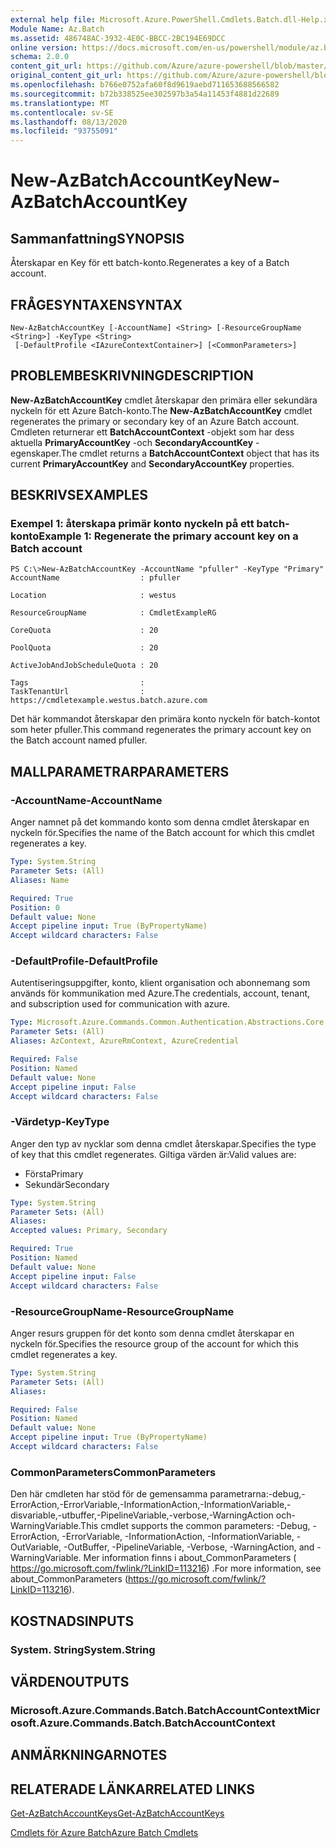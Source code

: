 ```yaml
---
external help file: Microsoft.Azure.PowerShell.Cmdlets.Batch.dll-Help.xml
Module Name: Az.Batch
ms.assetid: 486748AC-3932-4E0C-BBCC-2BC194E69DCC
online version: https://docs.microsoft.com/en-us/powershell/module/az.batch/new-azbatchaccountkey
schema: 2.0.0
content_git_url: https://github.com/Azure/azure-powershell/blob/master/src/Batch/Batch/help/New-AzBatchAccountKey.md
original_content_git_url: https://github.com/Azure/azure-powershell/blob/master/src/Batch/Batch/help/New-AzBatchAccountKey.md
ms.openlocfilehash: b766e0752afa60f8d9619aebd711653688566582
ms.sourcegitcommit: b72b338525ee302597b3a54a11453f4881d22689
ms.translationtype: MT
ms.contentlocale: sv-SE
ms.lasthandoff: 08/13/2020
ms.locfileid: "93755091"
---
```

# <span data-ttu-id="86b0f-101">New-AzBatchAccountKey</span><span class="sxs-lookup"><span data-stu-id="86b0f-101">New-AzBatchAccountKey</span></span>

## <span data-ttu-id="86b0f-102">Sammanfattning</span><span class="sxs-lookup"><span data-stu-id="86b0f-102">SYNOPSIS</span></span>
<span data-ttu-id="86b0f-103">Återskapar en Key för ett batch-konto.</span><span class="sxs-lookup"><span data-stu-id="86b0f-103">Regenerates a key of a Batch account.</span></span>

## <span data-ttu-id="86b0f-104">FRÅGESYNTAXEN</span><span class="sxs-lookup"><span data-stu-id="86b0f-104">SYNTAX</span></span>

```
New-AzBatchAccountKey [-AccountName] <String> [-ResourceGroupName <String>] -KeyType <String>
 [-DefaultProfile <IAzureContextContainer>] [<CommonParameters>]
```

## <span data-ttu-id="86b0f-105">PROBLEMBESKRIVNING</span><span class="sxs-lookup"><span data-stu-id="86b0f-105">DESCRIPTION</span></span>
<span data-ttu-id="86b0f-106">**New-AzBatchAccountKey** cmdlet återskapar den primära eller sekundära nyckeln för ett Azure Batch-konto.</span><span class="sxs-lookup"><span data-stu-id="86b0f-106">The **New-AzBatchAccountKey** cmdlet regenerates the primary or secondary key of an Azure Batch account.</span></span>
<span data-ttu-id="86b0f-107">Cmdleten returnerar ett **BatchAccountContext** -objekt som har dess aktuella **PrimaryAccountKey** -och **SecondaryAccountKey** -egenskaper.</span><span class="sxs-lookup"><span data-stu-id="86b0f-107">The cmdlet returns a **BatchAccountContext** object that has its current **PrimaryAccountKey** and **SecondaryAccountKey** properties.</span></span>

## <span data-ttu-id="86b0f-108">BESKRIVS</span><span class="sxs-lookup"><span data-stu-id="86b0f-108">EXAMPLES</span></span>

### <span data-ttu-id="86b0f-109">Exempel 1: återskapa primär konto nyckeln på ett batch-konto</span><span class="sxs-lookup"><span data-stu-id="86b0f-109">Example 1: Regenerate the primary account key on a Batch account</span></span>
```
PS C:\>New-AzBatchAccountKey -AccountName "pfuller" -KeyType "Primary"
AccountName                  : pfuller

Location                     : westus

ResourceGroupName            : CmdletExampleRG

CoreQuota                    : 20

PoolQuota                    : 20

ActiveJobAndJobScheduleQuota : 20

Tags                         : 
TaskTenantUrl                : https://cmdletexample.westus.batch.azure.com
```

<span data-ttu-id="86b0f-110">Det här kommandot återskapar den primära konto nyckeln för batch-kontot som heter pfuller.</span><span class="sxs-lookup"><span data-stu-id="86b0f-110">This command regenerates the primary account key on the Batch account named pfuller.</span></span>

## <span data-ttu-id="86b0f-111">MALLPARAMETRAR</span><span class="sxs-lookup"><span data-stu-id="86b0f-111">PARAMETERS</span></span>

### <span data-ttu-id="86b0f-112">-AccountName</span><span class="sxs-lookup"><span data-stu-id="86b0f-112">-AccountName</span></span>
<span data-ttu-id="86b0f-113">Anger namnet på det kommando konto som denna cmdlet återskapar en nyckeln för.</span><span class="sxs-lookup"><span data-stu-id="86b0f-113">Specifies the name of the Batch account for which this cmdlet regenerates a key.</span></span>

```yaml
Type: System.String
Parameter Sets: (All)
Aliases: Name

Required: True
Position: 0
Default value: None
Accept pipeline input: True (ByPropertyName)
Accept wildcard characters: False
```

### <span data-ttu-id="86b0f-114">-DefaultProfile</span><span class="sxs-lookup"><span data-stu-id="86b0f-114">-DefaultProfile</span></span>
<span data-ttu-id="86b0f-115">Autentiseringsuppgifter, konto, klient organisation och abonnemang som används för kommunikation med Azure.</span><span class="sxs-lookup"><span data-stu-id="86b0f-115">The credentials, account, tenant, and subscription used for communication with azure.</span></span>

```yaml
Type: Microsoft.Azure.Commands.Common.Authentication.Abstractions.Core.IAzureContextContainer
Parameter Sets: (All)
Aliases: AzContext, AzureRmContext, AzureCredential

Required: False
Position: Named
Default value: None
Accept pipeline input: False
Accept wildcard characters: False
```

### <span data-ttu-id="86b0f-116">-Värdetyp</span><span class="sxs-lookup"><span data-stu-id="86b0f-116">-KeyType</span></span>
<span data-ttu-id="86b0f-117">Anger den typ av nycklar som denna cmdlet återskapar.</span><span class="sxs-lookup"><span data-stu-id="86b0f-117">Specifies the type of key that this cmdlet regenerates.</span></span>
<span data-ttu-id="86b0f-118">Giltiga värden är:</span><span class="sxs-lookup"><span data-stu-id="86b0f-118">Valid values are:</span></span> 
- <span data-ttu-id="86b0f-119">Första</span><span class="sxs-lookup"><span data-stu-id="86b0f-119">Primary</span></span>
- <span data-ttu-id="86b0f-120">Sekundär</span><span class="sxs-lookup"><span data-stu-id="86b0f-120">Secondary</span></span>

```yaml
Type: System.String
Parameter Sets: (All)
Aliases:
Accepted values: Primary, Secondary

Required: True
Position: Named
Default value: None
Accept pipeline input: False
Accept wildcard characters: False
```

### <span data-ttu-id="86b0f-121">-ResourceGroupName</span><span class="sxs-lookup"><span data-stu-id="86b0f-121">-ResourceGroupName</span></span>
<span data-ttu-id="86b0f-122">Anger resurs gruppen för det konto som denna cmdlet återskapar en nyckeln för.</span><span class="sxs-lookup"><span data-stu-id="86b0f-122">Specifies the resource group of the account for which this cmdlet regenerates a key.</span></span>

```yaml
Type: System.String
Parameter Sets: (All)
Aliases:

Required: False
Position: Named
Default value: None
Accept pipeline input: True (ByPropertyName)
Accept wildcard characters: False
```

### <span data-ttu-id="86b0f-123">CommonParameters</span><span class="sxs-lookup"><span data-stu-id="86b0f-123">CommonParameters</span></span>
<span data-ttu-id="86b0f-124">Den här cmdleten har stöd för de gemensamma parametrarna:-debug,-ErrorAction,-ErrorVariable,-InformationAction,-InformationVariable,-disvariable,-utbuffer,-PipelineVariable,-verbose,-WarningAction och-WarningVariable.</span><span class="sxs-lookup"><span data-stu-id="86b0f-124">This cmdlet supports the common parameters: -Debug, -ErrorAction, -ErrorVariable, -InformationAction, -InformationVariable, -OutVariable, -OutBuffer, -PipelineVariable, -Verbose, -WarningAction, and -WarningVariable.</span></span> <span data-ttu-id="86b0f-125">Mer information finns i about_CommonParameters ( https://go.microsoft.com/fwlink/?LinkID=113216) .</span><span class="sxs-lookup"><span data-stu-id="86b0f-125">For more information, see about_CommonParameters (https://go.microsoft.com/fwlink/?LinkID=113216).</span></span>

## <span data-ttu-id="86b0f-126">KOSTNADS</span><span class="sxs-lookup"><span data-stu-id="86b0f-126">INPUTS</span></span>

### <span data-ttu-id="86b0f-127">System. String</span><span class="sxs-lookup"><span data-stu-id="86b0f-127">System.String</span></span>

## <span data-ttu-id="86b0f-128">VÄRDEN</span><span class="sxs-lookup"><span data-stu-id="86b0f-128">OUTPUTS</span></span>

### <span data-ttu-id="86b0f-129">Microsoft.Azure.Commands.Batch.BatchAccountContext</span><span class="sxs-lookup"><span data-stu-id="86b0f-129">Microsoft.Azure.Commands.Batch.BatchAccountContext</span></span>

## <span data-ttu-id="86b0f-130">ANMÄRKNINGAR</span><span class="sxs-lookup"><span data-stu-id="86b0f-130">NOTES</span></span>

## <span data-ttu-id="86b0f-131">RELATERADE LÄNKAR</span><span class="sxs-lookup"><span data-stu-id="86b0f-131">RELATED LINKS</span></span>

[<span data-ttu-id="86b0f-132">Get-AzBatchAccountKeys</span><span class="sxs-lookup"><span data-stu-id="86b0f-132">Get-AzBatchAccountKeys</span></span>](./Get-AzBatchAccountKey.md)

[<span data-ttu-id="86b0f-133">Cmdlets för Azure Batch</span><span class="sxs-lookup"><span data-stu-id="86b0f-133">Azure Batch Cmdlets</span></span>](/powershell/module/az.batch)


